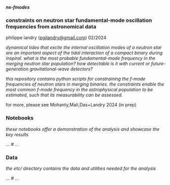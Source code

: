 ##### ns-fmodes
### constraints on neutron star fundamental-mode oscillation frequencies from astronomical data
philippe landry (pgjlandry@gmail.com) 02/2024

*dynamical tides that excite the internal oscillation modes of a neutron star are an important aspect of the tidal interaction of a compact binary during inspiral. what is the most probable fundamental-mode frequency in the merging neutron star population? how detectable is it with current or future-generation gravitational-wave detectors?*

*this repository contains python scripts for constraining the f-mode frequencies of neutron stars in merging binaries. the constraints enable the most common f-mode frequency in the astrophysical population to be estimated, such that its measurability can be assessed.*

for more, please see Mohanty,Mali,Das+Landry 2024 (in prep)

### Notebooks

*these notebooks offer a demonstration of the analysis and showcase the key results*

... *# ...*

### Data

*the etc/ directory contains the data and utilities needed for the analysis*

... *# ...*
